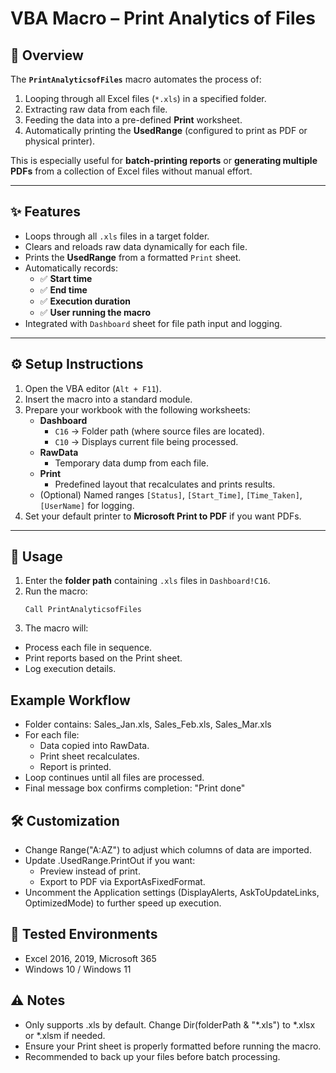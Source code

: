 # VBA Macro – Print Analytics of Files

## 📌 Overview
The **`PrintAnalyticsofFiles`** macro automates the process of:
1. Looping through all Excel files (`*.xls`) in a specified folder.
2. Extracting raw data from each file.
3. Feeding the data into a pre-defined **Print** worksheet.
4. Automatically printing the **UsedRange** (configured to print as PDF or physical printer).

This is especially useful for **batch-printing reports** or **generating multiple PDFs** from a collection of Excel files without manual effort.

---

## ✨ Features
- Loops through all `.xls` files in a target folder.
- Clears and reloads raw data dynamically for each file.
- Prints the **UsedRange** from a formatted `Print` sheet.
- Automatically records:
  - ✅ **Start time**
  - ✅ **End time**
  - ✅ **Execution duration**
  - ✅ **User running the macro**
- Integrated with `Dashboard` sheet for file path input and logging.

---

## ⚙️ Setup Instructions
1. Open the VBA editor (`Alt + F11`).
2. Insert the macro into a standard module.
3. Prepare your workbook with the following worksheets:
   - **Dashboard**
     - `C16` → Folder path (where source files are located).
     - `C10` → Displays current file being processed.
   - **RawData**
     - Temporary data dump from each file.
   - **Print**
     - Predefined layout that recalculates and prints results.
   - (Optional) Named ranges `[Status]`, `[Start_Time]`, `[Time_Taken]`, `[UserName]` for logging.
4. Set your default printer to **Microsoft Print to PDF** if you want PDFs.

---

## 🚀 Usage
1. Enter the **folder path** containing `.xls` files in `Dashboard!C16`.
2. Run the macro:
   ```vba
   Call PrintAnalyticsofFiles
   ```
3. The macro will:
- Process each file in sequence.
- Print reports based on the Print sheet.
- Log execution details.

## Example Workflow
- Folder contains: Sales_Jan.xls, Sales_Feb.xls, Sales_Mar.xls
- For each file:
  - Data copied into RawData.
  - Print sheet recalculates.
  - Report is printed.
- Loop continues until all files are processed.
- Final message box confirms completion: "Print done"

## 🛠 Customization
- Change Range("A:AZ") to adjust which columns of data are imported.
- Update .UsedRange.PrintOut if you want:
  - Preview instead of print.
  - Export to PDF via ExportAsFixedFormat.
- Uncomment the Application settings (DisplayAlerts, AskToUpdateLinks, OptimizedMode) to further speed up execution.

## 📄 Tested Environments
- Excel 2016, 2019, Microsoft 365
- Windows 10 / Windows 11

## ⚠️ Notes
- Only supports .xls by default. Change Dir(folderPath & "*.xls") to *.xlsx or *.xlsm if needed.
- Ensure your Print sheet is properly formatted before running the macro.
- Recommended to back up your files before batch processing.
